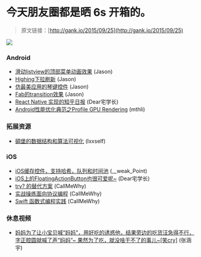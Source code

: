 # 今天朋友圈都是晒 6s 开箱的。

> 原文链接：[http://gank.io/2015/09/25](http://gank.io/2015/09/25)

![](http://ww2.sinaimg.cn/large/7a8aed7bgw1ewees6m58qj20dw0kuadj.jpg)

### Android

* [滑动listview的顶部菜单动画效果](https://github.com/xuechinahb/AnimatorMenu) (Jason)
* [Highing下拉刷新](https://github.com/north2014/HighingRefresh) (Jason)
* [仿最美应用的琴键控件](https://github.com/north2014/PianoView) (Jason)
* [Fab的transition效果](https://github.com/bowyer) (Jason)
* [React Native 实现的知乎日报](https://github.com/race604/ZhiHuDaily) (Dear宅学长)
* [Android性能优化典范之Profile GPU Rendering](http://androidperformance.com/2015/04/19/Android) (mthli)

### 拓展资源

* [碉堡的数据结构和算法可视化](http://visualgo.net/) (lxxself)

### iOS

* [iOS缓存控件，支持哈希，队列和时间池](https://github.com/gaosboy/Kache/) (__weak_Point)
* [iOS上的FloatingActionButton也很可爱呢~](https://github.com/yoavlt/LiquidFloatingActionButton) (Dear宅学长)
* [try? 的替代方案](http://ericasadun.com/2015/09/03/alternatives) (CallMeWhy)
* [实战操练面向协议编程](http://matthewpalmer.net/blog/2015/08/30/protocol) (CallMeWhy)
* [Swift 函数式编程实践](http://swift.gg/2015/09/04/swift) (CallMeWhy)

### 休息视频

* [妈妈为了让小宝贝喊“妈妈”，用好吃的诱惑他，结果旁边的吃货汪急得不行，字正腔圆就喊了声“妈妈”~ 果然为了吃，就没啥干不了的事儿~[笑cry]](http://video.weibo.com/show?fid=1034) (张涵宇)

